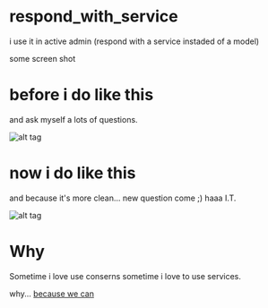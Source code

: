 respond_with_service
====================

i use it in active admin (respond with a service instaded of a model)


some screen shot

before i do like this
====================

and ask myself a lots of questions.

![alt tag](https://raw.github.com/ranska/respond_with_service/master/readme_assets/images/respond_with_service.png)


now i do like this
====================

and because it's more clean... 
new question come ;)  haaa I.T.


![alt tag](https://raw.github.com/ranska/respond_with_service/master/readme_assets/images/respond_with_service_001.png)

Why
====================

Sometime i love use conserns sometime i love to use services.

why...
[ because we can ]( https://www.youtube.com/watch?v=WlGIxof7w5I)
